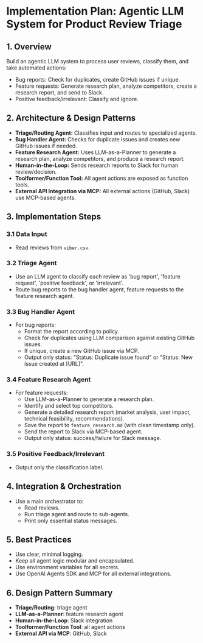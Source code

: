 # Implementation Plan: Agentic LLM System for Product Review Triage

## 1. Overview
Build an agentic LLM system to process user reviews, classify them, and take automated actions:
- Bug reports: Check for duplicates, create GitHub issues if unique.
- Feature requests: Generate research plan, analyze competitors, create a research report, and send to Slack.
- Positive feedback/irrelevant: Classify and ignore.

## 2. Architecture & Design Patterns
- **Triage/Routing Agent:** Classifies input and routes to specialized agents.
- **Bug Handler Agent:** Checks for duplicate issues and creates new GitHub issues if needed.
- **Feature Research Agent:** Uses LLM-as-a-Planner to generate a research plan, analyze competitors, and produce a research report.
- **Human-in-the-Loop:** Sends research reports to Slack for human review/decision.
- **Toolformer/Function Tool:** All agent actions are exposed as function tools.
- **External API Integration via MCP:** All external actions (GitHub, Slack) use MCP-based agents.

## 3. Implementation Steps

### 3.1 Data Input
- Read reviews from `viber.csv`.

### 3.2 Triage Agent
- Use an LLM agent to classify each review as 'bug report', 'feature request', 'positive feedback', or 'irrelevant'.
- Route bug reports to the bug handler agent, feature requests to the feature research agent.

### 3.3 Bug Handler Agent
- For bug reports:
  - Format the report according to policy.
  - Check for duplicates using LLM comparison against existing GitHub issues.
  - If unique, create a new GitHub issue via MCP.
  - Output only status: "Status: Duplicate issue found" or "Status: New issue created at [URL]".

### 3.4 Feature Research Agent
- For feature requests:
  - Use LLM-as-a-Planner to generate a research plan.
  - Identify and select top competitors.
  - Generate a detailed research report (market analysis, user impact, technical feasibility, recommendations).
  - Save the report to `feature_research.md` (with clean timestamp only).
  - Send the report to Slack via MCP-based agent.
  - Output only status: success/failure for Slack message.

### 3.5 Positive Feedback/Irrelevant
- Output only the classification label.

## 4. Integration & Orchestration
- Use a main orchestrator to:
  - Read reviews.
  - Run triage agent and route to sub-agents.
  - Print only essential status messages.

## 5. Best Practices
- Use clear, minimal logging.
- Keep all agent logic modular and encapsulated.
- Use environment variables for all secrets.
- Use OpenAI Agents SDK and MCP for all external integrations.

## 6. Design Pattern Summary
- **Triage/Routing**: triage agent
- **LLM-as-a-Planner**: feature research agent
- **Human-in-the-Loop**: Slack integration
- **Toolformer/Function Tool**: all agent actions
- **External API via MCP**: GitHub, Slack

